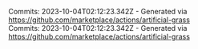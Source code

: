Commits: 2023-10-04T02:12:23.342Z - Generated via https://github.com/marketplace/actions/artificial-grass
<br>
Commits: 2023-10-04T02:12:23.342Z - Generated via https://github.com/marketplace/actions/artificial-grass
<br>
